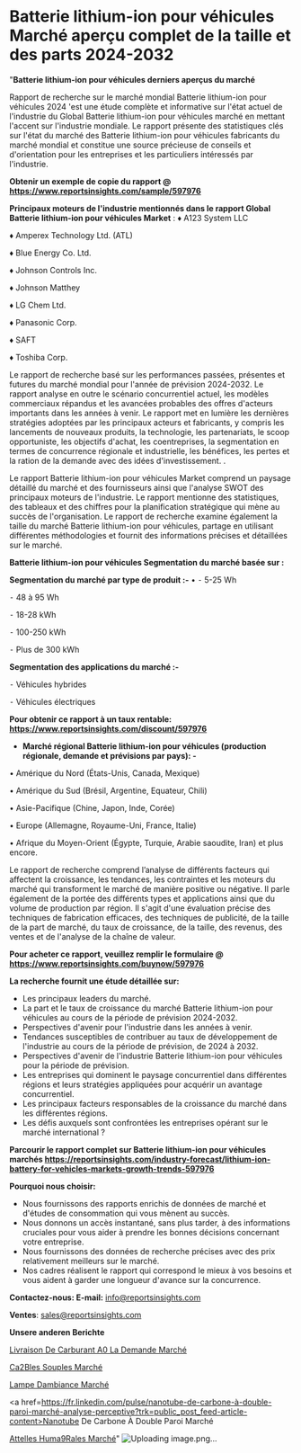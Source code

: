 # Batterie lithium-ion pour véhicules Marché aperçu complet de la taille et des parts 2024-2032

"<strong>Batterie lithium-ion pour véhicules derniers aperçus du marché</strong>

Rapport de recherche sur le marché mondial Batterie lithium-ion pour véhicules 2024 'est une étude complète et informative sur l'état actuel de l'industrie du Global Batterie lithium-ion pour véhicules marché en mettant l'accent sur l'industrie mondiale. Le rapport présente des statistiques clés sur l'état du marché des Batterie lithium-ion pour véhicules fabricants du marché mondial et constitue une source précieuse de conseils et d'orientation pour les entreprises et les particuliers intéressés par l'industrie.

<strong>Obtenir un exemple de copie du rapport @ <a href=https://www.reportsinsights.com/sample/597976>https://www.reportsinsights.com/sample/597976</a></strong>

<strong>Principaux moteurs de l'industrie mentionnés dans le rapport Global Batterie lithium-ion pour véhicules Market</strong> :
♦ A123 System LLC

♦ Amperex Technology Ltd. (ATL)

♦ Blue Energy Co. Ltd.

♦ Johnson Controls Inc.

♦ Johnson Matthey

♦ LG Chem Ltd.

♦ Panasonic Corp.

♦ SAFT

♦ Toshiba Corp.

Le rapport de recherche basé sur les performances passées, présentes et futures du marché mondial pour l'année de prévision 2024-2032. Le rapport analyse en outre le scénario concurrentiel actuel, les modèles commerciaux répandus et les avancées probables des offres d'acteurs importants dans les années à venir. Le rapport met en lumière les dernières stratégies adoptées par les principaux acteurs et fabricants, y compris les lancements de nouveaux produits, la technologie, les partenariats, le scoop opportuniste, les objectifs d'achat, les coentreprises, la segmentation en termes de concurrence régionale et industrielle, les bénéfices, les pertes et la ration de la demande avec des idées d'investissement. .

Le rapport Batterie lithium-ion pour véhicules Market comprend un paysage détaillé du marché et des fournisseurs ainsi que l'analyse SWOT des principaux moteurs de l'industrie. Le rapport mentionne des statistiques, des tableaux et des chiffres pour la planification stratégique qui mène au succès de l'organisation. Le rapport de recherche examine également la taille du marché Batterie lithium-ion pour véhicules, partage en utilisant différentes méthodologies et fournit des informations précises et détaillées sur le marché.

<strong>Batterie lithium-ion pour véhicules Segmentation du marché basée sur :</strong>

<strong>Segmentation du marché par type de produit :-</strong>
•
⁃ 5-25 Wh

⁃ 48 à 95 Wh

⁃ 18-28 kWh

⁃ 100-250 kWh

⁃ Plus de 300 kWh

<strong>Segmentation des applications du marché :-</strong>

⁃ Véhicules hybrides

⁃ Véhicules électriques

<strong>Pour obtenir ce rapport à un taux rentable: <a href=https://www.reportsinsights.com/discount/597976>https://www.reportsinsights.com/discount/597976</a></strong>
<ul>
  <li><strong>Marché régional Batterie lithium-ion pour véhicules (production régionale, demande et prévisions par pays): -</strong></li>
</ul>
• Amérique du Nord (États-Unis, Canada, Mexique)

• Amérique du Sud (Brésil, Argentine, Equateur, Chili)

• Asie-Pacifique (Chine, Japon, Inde, Corée)

• Europe (Allemagne, Royaume-Uni, France, Italie)

• Afrique du Moyen-Orient (Égypte, Turquie, Arabie saoudite, Iran) et plus encore.

Le rapport de recherche comprend l’analyse de différents facteurs qui affectent la croissance, les tendances, les contraintes et les moteurs du marché qui transforment le marché de manière positive ou négative. Il parle également de la portée des différents types et applications ainsi que du volume de production par région. Il s'agit d'une évaluation précise des techniques de fabrication efficaces, des techniques de publicité, de la taille de la part de marché, du taux de croissance, de la taille, des revenus, des ventes et de l'analyse de la chaîne de valeur.

<strong>Pour acheter ce rapport, veuillez remplir le formulaire @   <a href=https://www.reportsinsights.com/buynow/597976>https://www.reportsinsights.com/buynow/597976</a></strong>

<strong>La recherche fournit une étude détaillée sur:</strong>
<ul>
  <li>Les principaux leaders du marché.</li>
  <li>La part et le taux de croissance du marché Batterie lithium-ion pour véhicules au cours de la période de prévision 2024-2032.</li>
  <li>Perspectives d'avenir pour l'industrie dans les années à venir.</li>
  <li>Tendances susceptibles de contribuer au taux de développement de l'industrie au cours de la période de prévision, de 2024 à 2032.</li>
  <li>Perspectives d'avenir de l'industrie Batterie lithium-ion pour véhicules pour la période de prévision.</li>
  <li>Les entreprises qui dominent le paysage concurrentiel dans différentes régions et leurs stratégies appliquées pour acquérir un avantage concurrentiel.</li>
  <li>Les principaux facteurs responsables de la croissance du marché dans les différentes régions.</li>
  <li>Les défis auxquels sont confrontées les entreprises opérant sur le marché international ?</li>
</ul>

<strong>Parcourir le rapport complet sur Batterie lithium-ion pour véhicules marchés <a href=https://reportsinsights.com/industry-forecast/lithium-ion-battery-for-vehicles-markets-growth-trends-597976>https://reportsinsights.com/industry-forecast/lithium-ion-battery-for-vehicles-markets-growth-trends-597976</a></strong>

<strong>Pourquoi nous choisir:</strong>
<ul>
  <li>Nous fournissons des rapports enrichis de données de marché et d'études de consommation qui vous mènent au succès.</li>
  <li>Nous donnons un accès instantané, sans plus tarder, à des informations cruciales pour vous aider à prendre les bonnes décisions concernant votre entreprise.</li>
  <li>Nous fournissons des données de recherche précises avec des prix relativement meilleurs sur le marché.</li>
  <li>Nos cadres réalisent le rapport qui correspond le mieux à vos besoins et vous aident à garder une longueur d'avance sur la concurrence.</li>
</ul>
<strong>Contactez-nous:
</strong><strong>E-mail:</strong> <a href=mailto:info@reportsinsights.com>info@reportsinsights.com</a>

<strong>Ventes</strong>: <a href=mailto:sales@reportsinsights.com>sales@reportsinsights.com</a>

<strong>Unsere anderen Berichte</strong>

<a href=https://www.linkedin.com/pulse/livraison-de-carburant-%C3%A0-la-demande-march%C3%A9-4p6bc/>Livraison De Carburant A0 La Demande Marché</a>

<a href=https://www.linkedin.com/pulse/c%C3%A2bles-souples-march%C3%A9-de-la-taille-2024-%C3%A0-cfpnc/>Ca2Bles Souples Marché</a>

<a href=https://www.linkedin.com/pulse/lampe-dambiance-marchéanalyse-du-rapport-2024-gnp4c/>Lampe Dambiance Marché</a>

<a href=https://fr.linkedin.com/pulse/nanotube-de-carbone-à-double-paroi-marché-analyse-perceptive?trk=public_post_feed-article-content>Nanotube De Carbone À Double Paroi Marché</a>

<a href=https://www.linkedin.com/pulse/attelles-hum%C3%A9rales-march%C3%A9informations-couvertes-yiewf/>Attelles Huma9Rales Marché</a>"
![Uploading image.png…]()
